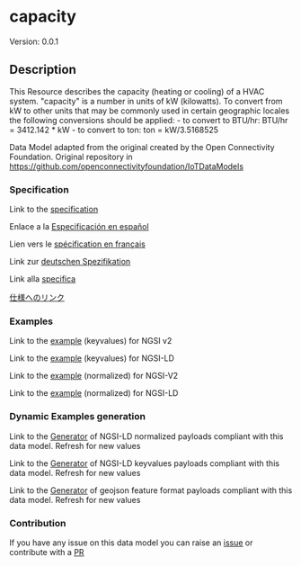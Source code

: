 # capacity
Version: 0.0.1

## Description 

This Resource describes the capacity (heating or cooling) of a HVAC system. "capacity" is a number in units of kW (kilowatts). To convert from kW to other units that may be commonly used in certain geographic locales the following conversions should be applied: - to convert to BTU/hr: BTU/hr = 3412.142 * kW - to convert to ton: ton = kW/3.5168525

Data Model adapted from the original created by the Open Connectivity Foundation. Original repository in https://github.com/openconnectivityfoundation/IoTDataModels
### Specification

Link to the [specification](https://github.com/smart-data-models/dataModel.OCF/blob/master/capacity/doc/spec.md)

Enlace a la [Especificación en español](https://github.com/smart-data-models/dataModel.OCF/blob/master/capacity/doc/spec_ES.md)

Lien vers le [spécification en français](https://github.com/smart-data-models/dataModel.OCF/blob/master/capacity/doc/spec_FR.md)

Link zur [deutschen Spezifikation](https://github.com/smart-data-models/dataModel.OCF/blob/master/capacity/doc/spec_DE.md)

Link alla [specifica](https://github.com/smart-data-models/dataModel.OCF/blob/master/capacity/doc/spec_IT.md)

[仕様へのリンク](https://github.com/smart-data-models/dataModel.OCF/blob/master/capacity/doc/spec_JA.md)
### Examples

Link to the [example](https://smart-data-models.github.io/dataModel.OCF/capacity/examples/example.json) (keyvalues) for NGSI v2

Link to the [example](https://smart-data-models.github.io/dataModel.OCF/capacity/examples/example.jsonld) (keyvalues) for NGSI-LD

Link to the [example](https://smart-data-models.github.io/dataModel.OCF/capacity/examples/example-normalized.json) (normalized) for NGSI-V2

Link to the [example](https://smart-data-models.github.io/dataModel.OCF/capacity/examples/example-normalized.jsonld) (normalized) for NGSI-LD
### Dynamic Examples generation

Link to the [Generator](https://smartdatamodels.org/extra/ngsi-ld_generator.php?schemaUrl=https://raw.githubusercontent.com/smart-data-models/dataModel.OCF/master/capacity/schema.json&email=info@smartdatamodels.org) of NGSI-LD normalized payloads compliant with this data model. Refresh for new values

Link to the [Generator](https://smartdatamodels.org/extra/ngsi-ld_generator_keyvalues.php?schemaUrl=https://raw.githubusercontent.com/smart-data-models/dataModel.OCF/master/capacity/schema.json&email=info@smartdatamodels.org) of NGSI-LD keyvalues payloads compliant with this data model. Refresh for new values

Link to the [Generator](https://smartdatamodels.org/extra/geojson_features_generator.php?schemaUrl=https://raw.githubusercontent.com/smart-data-models/dataModel.OCF/master/capacity/schema.json&email=info@smartdatamodels.org) of geojson feature format payloads compliant with this data model. Refresh for new values
### Contribution

 If you have any issue on this data model you can raise an [issue](https://github.com/smart-data-models/dataModel.OCF/issues)  or contribute with a [PR](https://github.com/smart-data-models/dataModel.OCF/pulls)